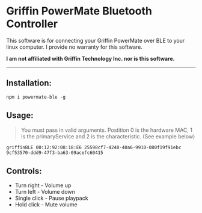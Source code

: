 # Griffin PowerMate Bluetooth Controller

This software is for connecting your Griffin PowerMate
over BLE to your linux computer.
I provide no warranty for this software.

**I am not affiliated with Griffin Technology Inc. nor is this software.**

---

## Installation:
`npm i powermate-ble -g`

## Usage:
> You must pass in valid arguments. Postition 0 is the hardware MAC, 1 is the primaryService and 2 is the characteristic. (See example below)

`griffinBLE 00:12:92:08:18:E6 25598cf7-4240-40a6-9910-080f19f91ebc 9cf53570-ddd9-47f3-ba63-09acefc60415`

## Controls:
- Turn right - Volume up
- Turn left - Volume down
- Single click - Pause playpack
- Hold click - Mute volume

